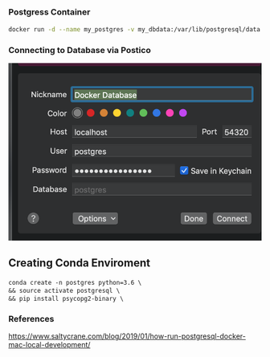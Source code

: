 ### Postgress Container


```bash
docker run -d --name my_postgres -v my_dbdata:/var/lib/postgresql/data -p 54320:5432 postgres:11
```

### Connecting to Database via Postico

![Images](Images/postico_image.png)

## Creating Conda Enviroment
```
conda create -n postgres python=3.6 \
&& source activate postgresql \
&& pip install psycopg2-binary \
```












### References

https://www.saltycrane.com/blog/2019/01/how-run-postgresql-docker-mac-local-development/
